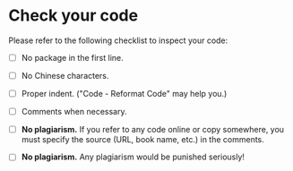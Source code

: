 # Check your code

Please refer to the following checklist to inspect your code:

- [ ] No package in the first line.

- [ ] No Chinese characters.

- [ ] Proper indent. ("Code - Reformat Code" may help you.) 

- [ ] Comments when necessary.

- [ ] **No plagiarism.** If you refer to any code online or copy somewhere, you must specify the source (URL, book name, etc.) in the comments.

- [ ] **No plagiarism.** Any plagiarism would be punished seriously!


